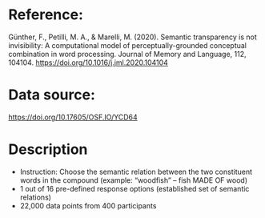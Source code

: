 # Reference:
Günther, F., Petilli, M. A., & Marelli, M. (2020). Semantic transparency is not invisibility: A computational model of perceptually-grounded conceptual combination in word processing. Journal of Memory and Language, 112, 104104. https://doi.org/10.1016/j.jml.2020.104104


# Data source:
https://doi.org/10.17605/OSF.IO/YCD64

# Description
- 	Instruction: Choose the semantic relation between the two constituent words in the compound (example: “woodfish” – fish MADE OF wood)
-	1 out of 16 pre-defined response options (established set of semantic relations)
-	22,000 data points from 400 participants
